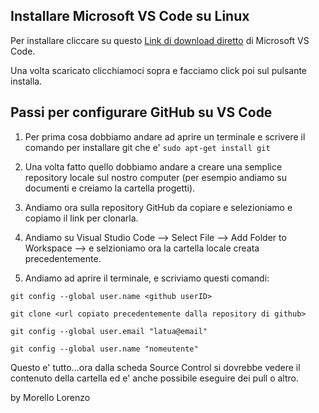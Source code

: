 ## Installare Microsoft VS Code su Linux

Per installare cliccare su questo [Link di download diretto](https://go.microsoft.com/fwlink/?LinkID=760868) di Microsoft VS Code.

Una volta scaricato clicchiamoci sopra e facciamo click poi sul pulsante installa.


## Passi per configurare GitHub su VS Code

1. Per prima cosa dobbiamo andare ad aprire un terminale e scrivere il comando per installare git che e' `sudo apt-get install git`

2. Una volta fatto quello dobbiamo andare a creare una semplice repository locale sul nostro computer (per esempio andiamo su documenti e creiamo la cartella progetti).

3. Andiamo ora sulla repository GitHub da copiare e selezioniamo e copiamo il link per clonarla.

4. Andiamo su Visual Studio Code --> Select File --> Add Folder to Workspace --> e selzioniamo ora la cartella locale creata precedentemente.

5. Andiamo ad aprire il terminale, e scriviamo questi comandi:

`git config --global user.name <github userID>`

`git clone <url copiato precedentemente dalla repository di github>`

`git config --global user.email "latua@email"`

`git config --global user.name "nomeutente"`

Questo e' tutto...ora dalla scheda Source Control si dovrebbe vedere il contenuto della cartella ed e' anche possibile eseguire dei pull o altro.

by Morello Lorenzo